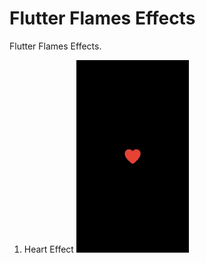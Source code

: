 # Flutter Flames Effects

Flutter Flames Effects.

1. Heart Effect
<img width="180" src="./outputs/heart.gif"></img>

